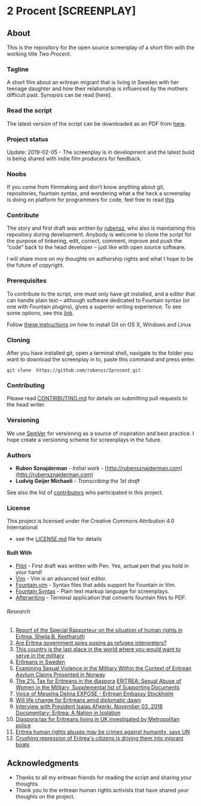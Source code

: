 # 2 Procent [SCREENPLAY]

## About
This is the repository for the open source screenplay of a short film with the working title *Two Procent*.

### Tagline

A short film about an eritrean migrant that is living in Sweden with her teenage daughter and how their relationship is influenced by the mothers difficult past. Synopsis can be read [here].

### Read the script

The latest version of the script can be downloaded as an PDF from [here](https://www.dropbox.com/sh/68zze6i9t9zne5z/AACOvYiNDeTl01ULEmjbZaD3a?dl=0).

### Project status
Update: 2019-02-05 - The screenplay is in development and the latest build is being shared with indie film producers for feedback.

### Noobs

If you come from filmmaking and  don’t know anything about git, repositories, fountain syntax, and wondering what a the heck a screenplay is doing on platform for programmers for code, feel free to read [this](https://medium.freecodecamp.org/what-is-git-and-how-to-use-it-c341b049ae61)


### Contribute

The story and first draft was written by [rubensz](https://github.com/rubensz), who also is maintaining this repository during development. Anybody is welcome to clone the script for the purpose of tinkering, edit, correct, comment, improve and push the “code” back to the head developer – just like with open source software.

I will share more on my thoughts on authorship rights and what I hope to be the future of copyright.

### Prerequisites

To contribute to the script, one must only have git installed, and a editor that can handle plain text – although software dedicated to Fountain syntax (or one with Fountain plugins), gives a superior writing experience. To see some options, see this [link](https://fountain.io/apps).

Follow [these instructions](https://gist.github.com/derhuerst/1b15ff4652a867391f03) on how to install Git on OS X, Windows and Linux

### Cloning

After you have installed git, open a terminal shell, navigate to the folder you want to download the screenplay in to, paste this command and press enter.

```
git clone  https://github.com/rubensz/2procent.git
```

### Contributing

Please read [CONTRIBUTING.md](https://gist.github.com/PurpleBooth/b24679402957c63ec426) for details on submitting pull requests to the head writer.

### Versioning

We use [SemVer](http://semver.org/) for versioning as a source of inspiration and best practice. I hope create a versioning scheme for screenplays in the future.

### Authors

* **Ruben Sznajderman** - *Initial work* - [http://rubensznajderman.com](http://rubensznajderman.com)
* **Ludvig Geijer Michaeli** - *Transcribing the 1st draft*

See also the list of [contributors](https://github.com/your/project/contributors) who participated in this project.

### License

This project is licensed under the Creative Commons Attribution 4.0 International
 - see the [LICENSE.md](LICENSE.md) file for details


#### Built With
* [Pilot](https://www.jetpens.com/Pilot-Metropolitan-Fountain-Pens/ct/1706) - First draft  was written with Pen. Yes, actual pen that you hold in your hand!
* [Vim](https://www.vim.org/download.php) - Vim is an advanced text editor.
* [Fountain.vim](https://www.vim.org/scripts/script.php?script_id=3880) - Syntax files that adds support for Fountain in Vim.
* [Fountain Syntax](https://fountain.io/syntax) - Plain text markup language for screenplays.
* [Afterwriting](https://github.com/ifrost/afterwriting-labs/blob/master/docs/clients.md) - Terminal application that converts fountain files to PDF.

###### Research

1. [Report of the Special Rapporteur on the situation of human rights in Eritrea, Sheila B. Keetharuth](https://reliefweb.int/report/eritrea/report-special-rapporteur-situation-human-rights-eritrea-sheila-b-keetharuth-ahrc3850)
2. [Are Eritrea government spies posing as refugee interpreters?](https://www.aljazeera.com/indepth/features/eritrea-government-spies-posing-refugee-interpreters-180225191907769.html)
3. [This country is the last place in the world where you would want to serve in the military](https://www.businessinsider.com/eritrea-is-the-last-place-in-the-world-you-would-want-to-serve-in-the-military-2015-6?r=UK&IR=T)
4. [Eritreans in Sweden](https://en.wikipedia.org/wiki/Eritreans_in_Sweden)
5. [Examining Sexual Violence in the Military Within the Context of Eritrean Asylum Claims Presented in Norway](https://academic.oup.com/ijrl/article-abstract/19/3/471/1557358?redirectedFrom=fulltext)
6. [The 2% Tax for Eritreans in the diaspora](https://www.dsp-groep.eu/projecten/the-2-pct-tax-for-eritreans-in-the-diaspora/)
[ERITREA: Sexual Abuse of Women in the Military, Supplemental list of Supporting Documents](https://www.makeeverywomancount.org/index.php/tools/resources/798-eritrea-sexual-abuse-of-women-in-the-military-supplemental-list-of-supporting-documents)
7. [Voice of Meselna Delina EXPOSE - Eritrean Embassy Stockholm](https://youtu.be/EQeRSuSZ21Y)
8. [Will life change for Eritreans amid diplomatic dawn](https://youtu.be/os5jjMQAoEg)
9. [Interview with President Isaias Afwerki, November 03, 2018](https://youtu.be/FUWQG6XlEDo)
[Documentary: Eritrea: A Nation in Isolation](https://youtu.be/91lg2Strqpo)
10. [Diaspora tax for Eritreans living in UK investigated by Metropolitan police](https://www.theguardian.com/global-development/2015/jun/09/eritrea-diaspora-tax-uk-investigated-metropolitan-police)
11. [Eritrea human rights abuses may be crimes against humanity, says UN ](https://www.theguardian.com/global-development/2015/jun/08/human-rights-abuses-eritrea-may-be-crimes-against-humanity-un-report)
12. [Crushing repression of Eritrea's citizens is driving them into migrant boats](https://www.theguardian.com/global-development/2015/apr/20/crushing-repression-eritreas-citizens-italy-migrant-boats)

## Acknowledgments

* Thanks to all my eritrean friends for reading the script and sharing your thoughts.
* Thank you to the eritrean human rights activists that have shared your thoughts on the project.
